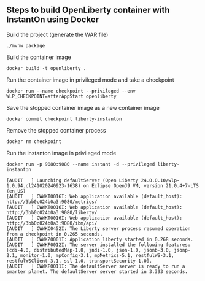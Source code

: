 ## Steps to build OpenLiberty container with InstantOn using Docker

Build the project (generate the WAR file)
```
./mvnw package
```

Build the container image
```
docker build -t openliberty .
```

Run the container image in privileged mode and take a checkpoint
```
docker run --name checkpoint --privileged --env WLP_CHECKPOINT=afterAppStart openliberty
```

Save the stopped container image as a new container image
```
docker commit checkpoint liberty-instanton
```

Remove the stopped container process
```
docker rm checkpoint
```

Run the instanton image in privileged mode
```
docker run -p 9080:9080 --name instant -d --privileged liberty-instanton

[AUDIT   ] Launching defaultServer (Open Liberty 24.0.0.10/wlp-1.0.94.cl241020240923-1638) on Eclipse OpenJ9 VM, version 21.0.4+7-LTS (en_US)
[AUDIT   ] CWWKT0016I: Web application available (default_host): http://3bb0c024b0a3:9080/metrics/
[AUDIT   ] CWWKT0016I: Web application available (default_host): http://3bb0c024b0a3:9080/liberty/
[AUDIT   ] CWWKT0016I: Web application available (default_host): http://3bb0c024b0a3:9080/ibm/api/
[AUDIT   ] CWWKC0452I: The Liberty server process resumed operation from a checkpoint in 0.265 seconds.
[AUDIT   ] CWWKZ0001I: Application liberty started in 0.268 seconds.
[AUDIT   ] CWWKF0012I: The server installed the following features: [cdi-4.0, distributedMap-1.0, jndi-1.0, json-1.0, jsonb-3.0, jsonp-2.1, monitor-1.0, mpConfig-3.1, mpMetrics-5.1, restfulWS-3.1, restfulWSClient-3.1, ssl-1.0, transportSecurity-1.0].
[AUDIT   ] CWWKF0011I: The defaultServer server is ready to run a smarter planet. The defaultServer server started in 3.393 seconds.
```